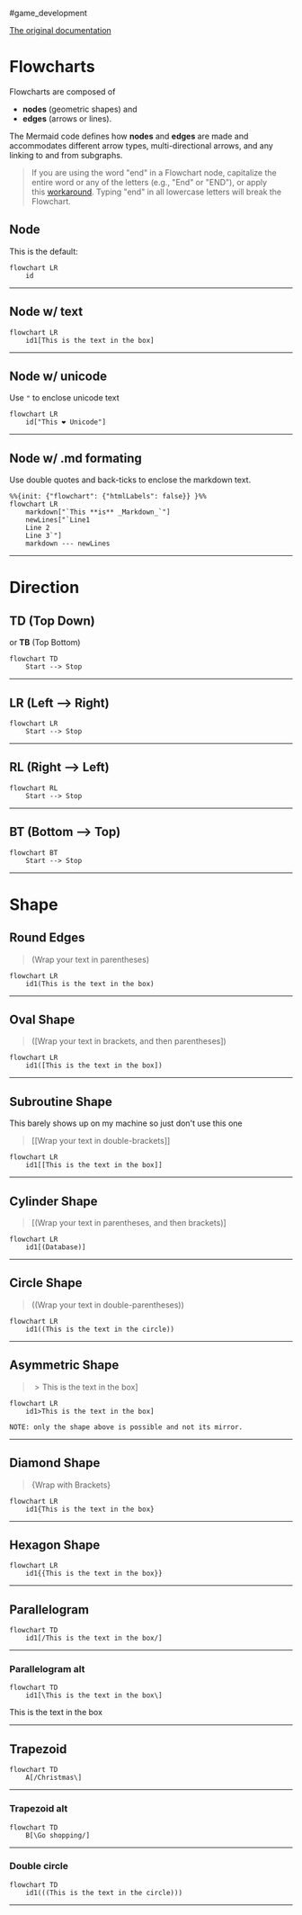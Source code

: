 #game_development 

[The original documentation](https://mermaid.js.org/syntax/flowchart.html)


# Flowcharts

Flowcharts are composed of 
- **nodes** (geometric shapes) and 
- **edges** (arrows or lines). 

The Mermaid code defines how **nodes** and **edges** are made and accommodates different arrow types, multi-directional arrows, and any linking to and from subgraphs.

> If you are using the word "end" in a Flowchart node, capitalize the entire word or any of the letters (e.g., "End" or "END"), or apply this [workaround](https://github.com/mermaid-js/mermaid/issues/1444#issuecomment-639528897). Typing "end" in all lowercase letters will break the Flowchart.

## Node
This is the default:

```mermaid
flowchart LR
    id
```
---
## Node w/ text


```mermaid
flowchart LR
    id1[This is the text in the box]
```

---
## Node w/ unicode

Use `"` to enclose unicode text
```mermaid
flowchart LR
    id["This ❤ Unicode"]
```
---
## Node w/ .md formating
Use double quotes and back-ticks to enclose the markdown text.
```mermaid
%%{init: {"flowchart": {"htmlLabels": false}} }%%
flowchart LR
    markdown["`This **is** _Markdown_`"]
    newLines["`Line1
    Line 2
    Line 3`"]
    markdown --- newLines
```

---
# Direction

## TD (Top Down)
or **TB** (Top Bottom)
```mermaid
flowchart TD
    Start --> Stop
```
---
## LR (Left --> Right)

```mermaid
flowchart LR
    Start --> Stop
```
---
## RL (Right --> Left)
```mermaid
flowchart RL
    Start --> Stop
```
---
## BT (Bottom --> Top)
```mermaid
flowchart BT
    Start --> Stop
```

---

# Shape

## Round Edges

> $(\text{Wrap your text in parentheses})$

```mermaid
flowchart LR
    id1(This is the text in the box)
```

---

## Oval Shape

> $([\text{Wrap your text in brackets, and then parentheses}])$


```mermaid
flowchart LR
    id1([This is the text in the box])
```

---

## Subroutine Shape

This barely shows up on my machine so just don't use this one

> $\text{[[Wrap your text in double-brackets]]}$

```mermaid
flowchart LR
    id1[[This is the text in the box]]
```

---

## Cylinder Shape 

> $[(\text{Wrap your text in parentheses, and then brackets})]$
```mermaid
flowchart LR
    id1[(Database)]
```

---
## Circle Shape

> $((\text{Wrap your text in double-parentheses}))$

```mermaid
flowchart LR
    id1((This is the text in the circle))
```

---

## Asymmetric Shape

> $>\text{This is the text in the box}]$

```mermaid
flowchart LR
    id1>This is the text in the box]
```

`NOTE: only the shape above is possible and not its mirror.`

---

## Diamond Shape

> $\{ \text{Wrap with Brackets} \}$

```mermaid
flowchart LR
    id1{This is the text in the box}
```

---

## Hexagon Shape

```mermaid
flowchart LR
    id1{{This is the text in the box}}
```

---

## Parallelogram

```mermaid
flowchart TD
    id1[/This is the text in the box/]
```

---
### Parallelogram alt

```mermaid
flowchart TD
    id1[\This is the text in the box\]
```

This is the text in the box

---

## Trapezoid

```mermaid
flowchart TD
    A[/Christmas\]
```

---

### Trapezoid alt

```mermaid
flowchart TD
    B[\Go shopping/]
```
---
### Double circle
```mermaid
flowchart TD
    id1(((This is the text in the circle)))
```

---

